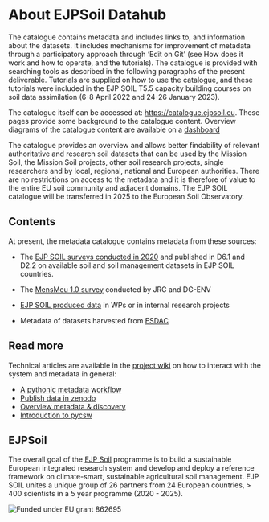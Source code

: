 # About EJPSoil Datahub

The catalogue contains metadata and includes links to, and information about the datasets. It includes mechanisms for improvement of metadata through a participatory approach through ‘Edit on Git’ (see How does it work and how to operate, and the tutorials). The catalogue is provided with searching tools as described in the following paragraphs of the present deliverable. Tutorials are supplied on how to use the catalogue, and these tutorials were included in the EJP SOIL T5.5 capacity building courses on soil data assimilation (6-8 April 2022 and 24-26 January 2023).  

The catalogue itself can be accessed at: https://catalogue.ejpsoil.eu. These pages provide some background to the catalogue content. Overview diagrams of the catalogue content are available on a [dashboard](https://dashboards.isric.org/superset/dashboard/29)

The catalogue provides an overview and allows better findability of relevant authoritative and research soil datasets that can be used by the Mission Soil, the Mission Soil projects, other soil research projects, single researchers and by local, regional, national and European authorities. There are no restrictions on access to the metadata and it is therefore of value to the entire EU soil community and adjacent domains. The EJP SOIL catalogue will be transferred in 2025 to the European Soil Observatory. 

## Contents
 
At present, the metadata catalogue contains metadata from these sources: 

- The [EJP SOIL surveys conducted in 2020](https://github.com/ejpsoil/ejpsoildatahub/blob/main/datasets/countries/index.csv) and published in D6.1 and D2.2 on available soil and soil management datasets in EJP SOIL countries. 

- The [MensMeu 1.0 survey](https://esdac.jrc.ec.europa.eu/projects/inspire-and-soil-data) conducted by JRC and DG-ENV 

- [EJP SOIL produced data](https://cordis.europa.eu/project/id/862695/results) in WPs or in internal research projects 

- Metadata of datasets harvested from [ESDAC](https://esdac.jrc.ec.europa.eu/resource-type/datasets) 

## Read more

Technical articles are available in the [project wiki](https://ejpsoil.github.io/soildata-assimilation-guidance) on how to interact with the system and metadata in general:
- [A pythonic metadata workflow](https://ejpsoil.github.io/soildata-assimilation-guidance/cookbook/pygeometa.html)
- [Publish data in zenodo](https://ejpsoil.github.io/soildata-assimilation-guidance/cookbook/zenodo.html)
- [Overview metadata & discovery](https://ejpsoil.github.io/soildata-assimilation-guidance/metadata.html)
- [Introduction to pycsw](https://ejpsoil.github.io/soildata-assimilation-guidance/cookbook/pycsw.html)

## EJPSoil

The overall goal of the [EJP Soil](https://ejpsoil.eu/about-ejp-soil) programme is to build a sustainable European integrated research system and develop and deploy a reference framework on climate-smart, sustainable agricultural soil management. EJP SOIL unites a unique group of 26 partners from 24 European countries, > 400 scientists in a 5 year programme (2020 - 2025).

![Funded under EU grant 862695](https://ejpsoil.eu/fileadmin/_processed_/0/3/csm_Horizon_2020_funding_Thumbnail_a20cd538b7.jpg)
